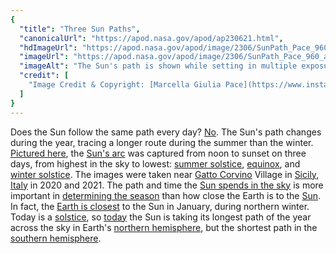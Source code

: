 ```yaml
---
{
  "title": "Three Sun Paths",
  "canonicalUrl": "https://apod.nasa.gov/apod/ap230621.html",
  "hdImageUrl": "https://apod.nasa.gov/apod/image/2306/SunPath_Pace_960_annotated.jpg",
  "imageUrl": "https://apod.nasa.gov/apod/image/2306/SunPath_Pace_960_annotated.jpg",
  "imageAlt": "The Sun's path is shown while setting in multiple exposures over three separate days. The top path was taken during a summer solstice, the middle path during an equinox, and the lower path during a winter solstice. The foreground shows grass and some rocks and trees. Please see the explanation for more detailed information.",
  "credit": [
    "Image Credit & Copyright: [Marcella Giulia Pace](https://www.instagram.com/marcella_giulia_pace/) & Giuseppe De Donà"
  ]
}
---
```


Does the Sun follow the same path every day? [No](https://sadanduseless.b-cdn.net/wp-content/uploads/2018/11/funny-suprised-cat2.jpg). The Sun's path changes during the year, tracing a longer route during the summer than the winter. [Pictured here](https://greenflash.photo/portfolio/la-traiettoria-del-sole-nei-giorno-dellequinozio-e-del-solstizio/), the [Sun's arc](https://apod.nasa.gov/apod/ap101221.html) was captured from noon to sunset on three days, from highest in the sky to lowest: [summer solstice](https://apod.nasa.gov/apod/ap210620.html), [equinox](https://apod.nasa.gov/apod/ap210922.html), and [winter solstice](https://apod.nasa.gov/apod/ap151231.html). The images were taken near [Gatto Corvino](https://goo.gl/maps/eSwDyTAmV6FZem2w7) Village in [Sicily](https://en.wikipedia.org/wiki/Sicily), [Italy](https://en.wikipedia.org/wiki/Italy) in 2020 and 2021. The path and time the [Sun spends in the sky](https://apod.nasa.gov/apod/ap220321.html) is more important in [determining the season](https://spaceplace.nasa.gov/seasons/) than how close the Earth is to the [Sun](https://solarsystem.nasa.gov/solar-system/sun/overview/). In fact, the [Earth is closest](https://starchild.gsfc.nasa.gov/docs/StarChild/questions/question53.html) to the Sun in January, during northern winter. Today is a [solstice](https://apod.nasa.gov/apod/ap170621.html), so [today](https://en.wikipedia.org/wiki/Solstice) the Sun is taking its longest path of the year across the sky in Earth's [northern hemisphere](https://en.wikipedia.org/wiki/Northern_Hemisphere), but the shortest path in the [southern hemisphere](https://www.thoughtco.com/geography-of-the-southern-hemisphere-1435565).
